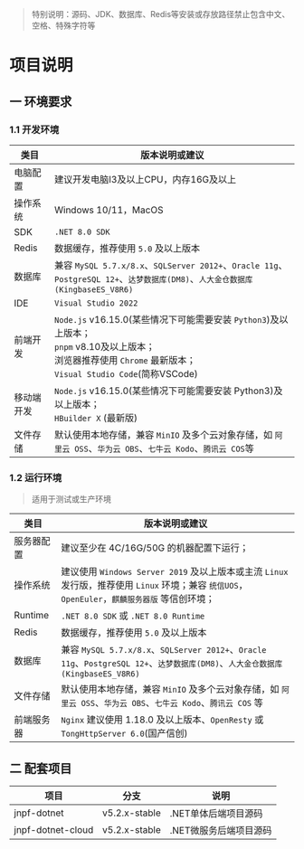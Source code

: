 > 特别说明：源码、JDK、数据库、Redis等安装或存放路径禁止包含中文、空格、特殊字符等

# 项目说明

## 一 环境要求

### 1.1 开发环境

| 类目 | 版本说明或建议    |
| --- |----------|
| 电脑配置 | 建议开发电脑I3及以上CPU，内存16G及以上   |
| 操作系统 | Windows 10/11，MacOS      |
| SDK | `.NET 8.0 SDK`  |
| Redis | 数据缓存，推荐使用 `5.0` 及以上版本 |
| 数据库 | 兼容 `MySQL 5.7.x/8.x`、`SQLServer 2012+`、`Oracle 11g`、`PostgreSQL 12+`、`达梦数据库(DM8)`、`人大金仓数据库(KingbaseES_V8R6)` |
| IDE | `Visual Studio 2022` |
| 前端开发 | `Node.js` v16.15.0(某些情况下可能需要安装 `Python3`)及以上版本；<br/>`pnpm` v8.10及以上版本；<br/>浏览器推荐使用 `Chrome` 最新版本；<br/>`Visual Studio Code`(简称VSCode) |
| 移动端开发 | `Node.js` v16.15.0(某些情况下可能需要安装 Python3)及以上版本；<br/> `HBuilder X` (最新版)    |
| 文件存储 | 默认使用本地存储，兼容 `MinIO` 及多个云对象存储，如 `阿里云 OSS`、`华为云 OBS`、`七牛云 Kodo`、`腾讯云 COS`等  |

### 1.2 运行环境

> 适用于测试或生产环境

| 类目 | 版本说明或建议    |
| --- |----------|
| 服务器配置 | 建议至少在 4C/16G/50G 的机器配置下运行；   |
| 操作系统 | 建议使用 `Windows Server 2019` 及以上版本或主流 `Linux` 发行版，推荐使用 `Linux` 环境；兼容 `统信UOS`，`OpenEuler`，`麒麟服务器版` 等信创环境；    |
| Runtime | `.NET 8.0 SDK` 或 `.NET 8.0 Runtime` |
| Redis | 数据缓存，推荐使用 `5.0` 及以上版本 |
| 数据库 | 兼容 `MySQL 5.7.x/8.x`、`SQLServer 2012+`、`Oracle 11g`、`PostgreSQL 12+`、`达梦数据库(DM8)`、`人大金仓数据库(KingbaseES_V8R6)` |
| 文件存储 | 默认使用本地存储，兼容 `MinIO` 及多个云对象存储，如 `阿里云 OSS`、`华为云 OBS`、`七牛云 Kodo`、`腾讯云 COS` 等  |
| 前端服务器 | `Nginx` 建议使用 1.18.0 及以上版本、`OpenResty` 或 `TongHttpServer 6.0`(国产信创)   |

## 二 配套项目

| 项目 | 分支 |  说明 |
| --- | --- | --- |
| jnpf-dotnet | v5.2.x-stable | .NET单体后端项目源码 |
| jnpf-dotnet-cloud | v5.2.x-stable | .NET微服务后端项目源码 |